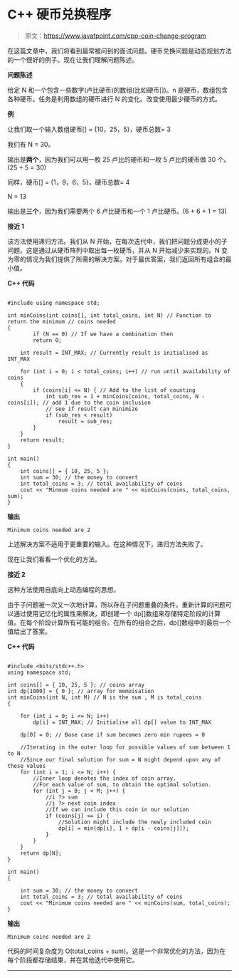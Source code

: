 # C++ 硬币兑换程序

> 原文：<https://www.javatpoint.com/cpp-coin-change-program>

在这篇文章中，我们将看到最常被问到的面试问题。硬币兑换问题是动态规划方法的一个很好的例子。现在让我们理解问题陈述。

**问题陈述**

给定 N 和一个包含一些数字(卢比硬币)的数组(比如硬币[])。n 是硬币，数组包含各种硬币。任务是利用数组的硬币进行 N 的变化。改变使用最少硬币的方式。

**例**

让我们取一个输入数组硬币[] = {10，25，5}，硬币总数= 3

我们有 N = 30。

输出是**两个**，因为我们可以用一枚 25 卢比的硬币和一枚 5 卢比的硬币做 30 个。(25 + 5 = 30)

同样，硬币[] = {1，9，6，5}，硬币总数= 4

N = 13

输出是**三个**，因为我们需要两个 6 卢比硬币和一个 1 卢比硬币。(6 + 6 + 1 = 13)

**接近 1**

该方法使用递归方法。我们从 N 开始，在每次迭代中，我们把问题分成更小的子问题。这是通过从硬币阵列中取出每一枚硬币，并从 N 开始减少来实现的。N 变为零的情况为我们提供了所需的解决方案。对于最优答案，我们返回所有组合的最小值。

**C++ 代码**

```

#include using namespace std;

int minCoins(int coins[], int total_coins, int N) // Function to return the minimum // coins needed 
{
        if (N == 0) // If we have a combination then 
        return 0;

    int result = INT_MAX; // Currently result is initialised as INT_MAX 

    for (int i = 0; i < total_coins; i++) // run until availability of coins
    {
        if (coins[i] <= N) { // Add to the list of counting 
            int sub_res = 1 + minCoins(coins, total_coins, N - coins[i]); // add 1 due to the coin inclusion
            // see if result can minimize
            if (sub_res < result)
                result = sub_res;
        }
    }
    return result;
}

int main()
{
    int coins[] = { 10, 25, 5 };
    int sum = 30; // the money to convert
    int total_coins = 3; // total availability of coins
    cout << "Minmum coins needed are " << minCoins(coins, total_coins, sum);
} 
```

**输出**

```
Minimum coins needed are 2

```

上述解决方案不适用于更重要的输入。在这种情况下，递归方法失败了。

现在让我们看看一个优化的方法。

**接近 2**

这种方法使用自底向上动态编程的思想。

由于子问题被一次又一次地计算，所以存在子问题重叠的条件。重新计算的问题可以通过使用记忆化的属性来解决，即创建一个 dp[]数组来存储特定阶段的计算值。在每个阶段计算所有可能的组合。在所有的组合之后，dp[]数组中的最后一个值给出了答案。

**C++ 代码**

```

#include <bits/stdc++.h>
using namespace std;

int coins[] = { 10, 25, 5 }; // coins array
int dp[1000] = { 0 }; // array for memoisation
int minCoins(int N, int M) // N is the sum , M is total_coins
{

    for (int i = 0; i <= N; i++)
        dp[i] = INT_MAX; // Initialise all dp[] value to INT_MAX

    dp[0] = 0; // Base case if sum becomes zero min rupees = 0

    //Iterating in the outer loop for possible values of sum between 1 to N
    //Since our final solution for sum = N might depend upon any of these values
    for (int i = 1; i <= N; i++) {
        //Inner loop denotes the index of coin array.
        //For each value of sum, to obtain the optimal solution.
        for (int j = 0; j < M; j++) {
            //i ?> sum
            //j ?> next coin index
            //If we can include this coin in our solution
            if (coins[j] <= i) {
                //Solution might include the newly included coin
                dp[i] = min(dp[i], 1 + dp[i - coins[j]]);
            }
        }
    }
    return dp[N];
}

int main()
{

    int sum = 30; // the money to convert
    int total_coins = 3; // total availability of coins
    cout << "Minimum coins needed are " << minCoins(sum, total_coins);
}

```

**输出**

```
Minimum coins needed are 2

```

代码的时间复杂度为 O(total_coins + sum)。这是一个非常优化的方法，因为在每个阶段都存储结果，并在其他迭代中使用它。

* * *